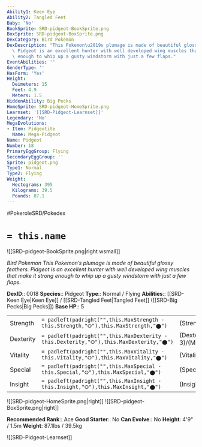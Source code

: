 ```yaml
---
Ability1: Keen Eye
Ability2: Tangled Feet
Baby: 'No'
BookSprite: SRD-pidgeot-BookSprite.png
BoxSprite: SRD-pidgeot-BoxSprite.png
DexCategory: Bird Pokemon
DexDescription: "This Pokemon\u2019s plumage is made of beautiful glossy feathers.\
  \ Pidgeot is an excellent hunter with well developed wing muscles that make it strong\
  \ enough to whip up a gusty windstorm with just a few flaps."
EventAbilities: ''
GenderType: ''
HasForm: 'Yes'
Height:
  Deimeters: 15
  Feet: 4.9
  Meters: 1.5
HiddenAbility: Big Pecks
HomeSprite: SRD-pidgeot-HomeSprite.png
Learnset: '[[SRD-Pidgeot-Learnset]]'
Legendary: 'No'
MegaEvolutions:
- Item: Pidgeotite
  Name: Mega-Pidgeot
Name: Pidgeot
Number: 18
PrimaryEggGroup: Flying
SecondaryEggGroup: ''
Sprite: pidgeot.png
Type1: Normal
Type2: Flying
Weight:
  Hectograms: 395
  Kilograms: 39.5
  Pounds: 87.1
---
```


#PokeroleSRD/Pokedex

# `= this.name`

![[SRD-pidgeot-BookSprite.png|right wsmall]]

*Bird Pokemon*
*This Pokemon’s plumage is made of beautiful glossy feathers. Pidgeot is an excellent hunter with well developed wing muscles that make it strong enough to whip up a gusty windstorm with just a few flaps.*

**DexID**:: 0018
**Species**:: Pidgeot
**Type**:: Normal / Flying
**Abilities**:: [[SRD-Keen Eye|Keen Eye]] / [[SRD-Tangled Feet|Tangled Feet]] ([[SRD-Big Pecks|Big Pecks]])
**Base HP**:: 5

|           |                                                                                        |                                          |
| --------- | -------------------------------------------------------------------------------------- | ---------------------------------------- |
| Strength  | `= padleft(padright("",this.MaxStrength - this.Strength,"⭘"),this.MaxStrength,"⬤")`    | (Strength::2)/(MaxStrength::5)   |
| Dexterity | `= padleft(padright("",this.MaxDexterity - this.Dexterity,"⭘"),this.MaxDexterity,"⬤")` | (Dexterity:: 3)/(MaxDexterity::6) |
| Vitality  | `= padleft(padright("",this.MaxVitality - this.Vitality,"⭘"),this.MaxVitality,"⬤")`    | (Vitality::2)/(MaxVitality::5)   |
| Special   | `= padleft(padright("",this.MaxSpecial - this.Special,"⭘"),this.MaxSpecial,"⬤")`       | (Special::2)/(MaxSpecial::5)     |
| Insight   | `= padleft(padright("",this.MaxInsight - this.Insight,"⭘"),this.MaxInsight,"⬤")`       | (Insight::2)/(MaxInsight::5)     |

![[SRD-pidgeot-HomeSprite.png|right]]
![[SRD-pidgeot-BoxSprite.png|right]]

**Recommended Rank**:: Ace
**Good Starter**:: No
**Can Evolve**:: No
**Height**: 4'9" / 1.5m
**Weight**: 87.1lbs / 39.5kg

![[SRD-Pidgeot-Learnset]]